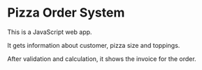 # Pizza Order System

This is a JavaScript web app.

It gets information about customer, pizza size and toppings. 

After validation and calculation, it shows the invoice for the order.
